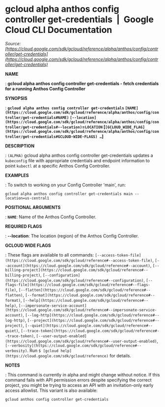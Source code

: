 # gcloud alpha anthos config controller get-credentials  |  Google Cloud CLI Documentation

*Source: [https://cloud.google.com/sdk/gcloud/reference/alpha/anthos/config/controller/get-credentials](https://cloud.google.com/sdk/gcloud/reference/alpha/anthos/config/controller/get-credentials)*

**NAME**

: **gcloud alpha anthos config controller get-credentials - fetch credentials for a running Anthos Config Controller**

**SYNOPSIS**

: **`gcloud alpha anthos config controller get-credentials` `[NAME](https://cloud.google.com/sdk/gcloud/reference/alpha/anthos/config/controller/get-credentials#NAME)` `[--location](https://cloud.google.com/sdk/gcloud/reference/alpha/anthos/config/controller/get-credentials#--location)`=`LOCATION` [`[GCLOUD_WIDE_FLAG](https://cloud.google.com/sdk/gcloud/reference/alpha/anthos/config/controller/get-credentials#GCLOUD-WIDE-FLAGS) …`]**

**DESCRIPTION**

: `(ALPHA)` gcloud alpha anthos config controller get-credentials
updates a `kubeconfig` file with appropriate credentials and endpoint
information to point `kubectl` at a specific Anthos Config
Controller.

**EXAMPLES**

: To switch to working on your Config Controller 'main', run:

```
gcloud alpha anthos config controller get-credentials main --location=us-central1
```

**POSITIONAL ARGUMENTS**

: **`NAME`**:
Name of the Anthos Config Controller.

**REQUIRED FLAGS**

: **--location**:
The location (region) of the Anthos Config Controller.

**GCLOUD WIDE FLAGS**

: These flags are available to all commands: `[--access-token-file](https://cloud.google.com/sdk/gcloud/reference#--access-token-file)`,
`[--account](https://cloud.google.com/sdk/gcloud/reference#--account)`, `[--billing-project](https://cloud.google.com/sdk/gcloud/reference#--billing-project)`,
`[--configuration](https://cloud.google.com/sdk/gcloud/reference#--configuration)`,
`[--flags-file](https://cloud.google.com/sdk/gcloud/reference#--flags-file)`,
`[--flatten](https://cloud.google.com/sdk/gcloud/reference#--flatten)`, `[--format](https://cloud.google.com/sdk/gcloud/reference#--format)`, `[--help](https://cloud.google.com/sdk/gcloud/reference#--help)`, `[--impersonate-service-account](https://cloud.google.com/sdk/gcloud/reference#--impersonate-service-account)`,
`[--log-http](https://cloud.google.com/sdk/gcloud/reference#--log-http)`,
`[--project](https://cloud.google.com/sdk/gcloud/reference#--project)`, `[--quiet](https://cloud.google.com/sdk/gcloud/reference#--quiet)`, `[--trace-token](https://cloud.google.com/sdk/gcloud/reference#--trace-token)`, `[--user-output-enabled](https://cloud.google.com/sdk/gcloud/reference#--user-output-enabled)`,
`[--verbosity](https://cloud.google.com/sdk/gcloud/reference#--verbosity)`.
Run `$ [gcloud help](https://cloud.google.com/sdk/gcloud/reference)` for details.

**NOTES**

: This command is currently in alpha and might change without notice. If this
command fails with API permission errors despite specifying the correct project,
you might be trying to access an API with an invitation-only early access
allowlist. This variant is also available:

```
gcloud anthos config controller get-credentials
```